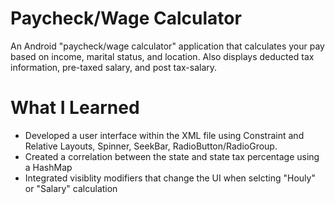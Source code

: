 # Paycheck/Wage Calculator

An Android "paycheck/wage calculator" application that calculates your pay based on income, marital status, and location. Also displays deducted tax information, pre-taxed salary, and post tax-salary.

# What I Learned

* Developed a user interface within the XML file using Constraint and Relative Layouts, Spinner, SeekBar, RadioButton/RadioGroup.
* Created a correlation between the state and state tax percentage using a HashMap
* Integrated visiblity modifiers that change the UI when selcting "Houly" or "Salary" calculation
